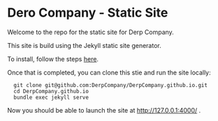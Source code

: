 # Dero Company - Static Site

Welcome to the repo for the static site for Derp Company.

This site is build using the Jekyll static site generator. 

To install, follow the steps [here](https://jekyllrb.com/docs/).

Once that is completed, you can clone this stie and run the site locally:

```
  git clone git@github.com:DerpCompany/DerpCompany.github.io.git
  cd DerpCompany.github.io
  bundle exec jekyll serve
```

Now you should be able to launch the site at http://127.0.0.1:4000/ .

